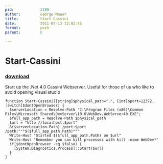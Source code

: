 ```yaml
---
pid:            2789
author:         George Mauer
title:          Start-Cassini
date:           2011-07-13 13:02:45
format:         posh
parent:         0

---
```


# Start-Cassini

### [download](Scripts\2789.ps1)

Start up the .Net 4.0 Cassini Webserver. Useful for those of us who like to avoid opening visual studio 

```posh
function Start-Cassini([string]$physical_path=".", [int]$port=12372, [switch]$dontOpenBrowser) {
  $serverLocation = Resolve-Path "C:\Program Files (x86)\Common Files\Microsoft Shared\DevServer\10.0\WebDev.WebServer40.EXE";
  $full_app_path = Resolve-Path $physical_path
  $url = "http://localhost:$port"
  &($serverLocation.Path) /port:$port /path:"""$($full_app_path.Path)"""
  Write-Host "Started $($full_app_path.Path) on $url"
  Write-Host "Remember you can kill processes with kill -name WebDev*"
  if($dontOpenBrowser -eq $false) {
    [System.Diagnostics.Process]::Start($url)
  }
}

```
